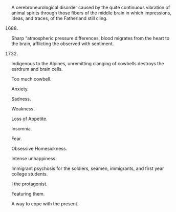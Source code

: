 A cerebroneurological disorder caused by the quite continuous vibration of animal spirits through those fibers of the middle brain in which impressions, ideas, and traces, of the Fatherland still cling.

1688.

Sharp “atmospheric pressure differences, blood migrates from the heart to the brain, afflicting the observed with sentiment.

1732.

Indigenous to the Alpines, unremitting clanging of cowbells destroys the eardrum and brain cells.

Too much cowbell.

Anxiety.

Sadness.

Weakness.

Loss of Appetite.

Insomnia.

Fear.

Obsessive Homesickness.

Intense unhappiness.

Immigrant psychosis for the soldiers, seamen, immigrants, and first year college students.

I the protagonist.

Featuring them.

A way to cope with the present.
